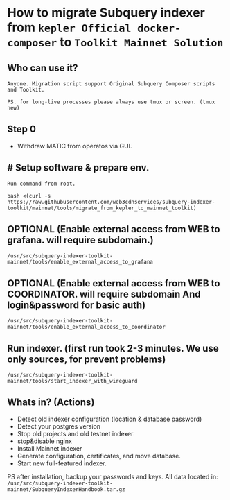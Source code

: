 # How to migrate Subquery indexer from `kepler Official docker-composer` to `Toolkit Mainnet Solution`
## Who can use it?
`Anyone. Migration script support Original Subquery Composer scripts and Toolkit.` 

`PS. for long-live processes please always use tmux or screen. (tmux new)`

## Step 0
 - Withdraw MATIC from operatos via GUI.

## # Setup software & prepare env.
`Run command from root.`
```
bash <(curl -s https://raw.githubusercontent.com/web3cdnservices/subquery-indexer-toolkit/mainnet/tools/migrate_from_kepler_to_mainnet_toolkit)
```

## OPTIONAL (Enable external access from WEB to grafana. will require subdomain.)
```
/usr/src/subquery-indexer-toolkit-mainnet/tools/enable_external_access_to_grafana
```


## OPTIONAL (Enable external access from WEB to COORDINATOR. will require subdomain And login&password for basic auth)
```
/usr/src/subquery-indexer-toolkit-mainnet/tools/enable_external_access_to_coordinator
```


## Run indexer.  (first run took 2-3 minutes. We use only sources, for prevent problems)
```
/usr/src/subquery-indexer-toolkit-mainnet/tools/start_indexer_with_wireguard
```




## Whats in? (Actions)
 - Detect old indexer configuration (location & database password)
 - Detect your postgres version
 - Stop old projects and old testnet indexer
 - stop&disable nginx
 - Install Mainnet indexer
 - Generate configuration, certificates, and move database.
 - Start new full-featured indexer.

PS after installation, backup your passwords and keys. All data located in:
`/usr/src/subquery-indexer-toolkit-mainnet/SubqueryIndexerHandbook.tar.gz`
